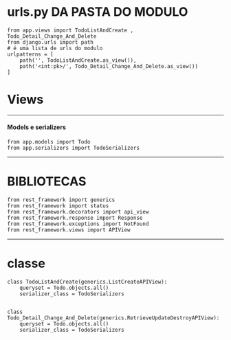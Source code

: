 # urls.py DA PASTA DO MODULO
    from app.views import TodoListAndCreate , Todo_Detail_Change_And_Delete
    from django.urls import path
    # é uma lista de urls do modulo
    urlpatterns = [
        path('', TodoListAndCreate.as_view()),
        path('<int:pk>/', Todo_Detail_Change_And_Delete.as_view())
    ]

# Views
---
#### Models e serializers

    from app.models import Todo
    from app.serializers import TodoSerializers
---
# BIBLIOTECAS 
    from rest_framework import generics
    from rest_framework import status
    from rest_framework.decorators import api_view
    from rest_framework.response import Response
    from rest_framework.exceptions import NotFound
    from rest_framework.views import APIView

---
# classe 
    class TodoListAndCreate(generics.ListCreateAPIView):
        queryset = Todo.objects.all()
        serializer_class = TodoSerializers


    class Todo_Detail_Change_And_Delete(generics.RetrieveUpdateDestroyAPIView):
        queryset = Todo.objects.all()
        serializer_class = TodoSerializers